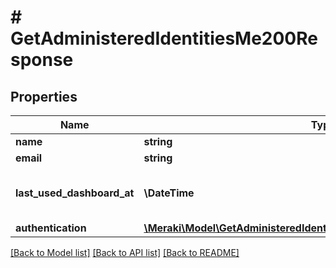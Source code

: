 # # GetAdministeredIdentitiesMe200Response

## Properties

Name | Type | Description | Notes
------------ | ------------- | ------------- | -------------
**name** | **string** | Username | [optional]
**email** | **string** | User email | [optional]
**last_used_dashboard_at** | **\DateTime** | Last seen active on Dashboard UI | [optional]
**authentication** | [**\Meraki\Model\GetAdministeredIdentitiesMe200ResponseAuthentication**](GetAdministeredIdentitiesMe200ResponseAuthentication.md) |  | [optional]

[[Back to Model list]](../../README.md#models) [[Back to API list]](../../README.md#endpoints) [[Back to README]](../../README.md)
